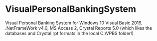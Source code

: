 # VisualPersonalBankingSystem
Visual Personal Banking System for Windows 10 Visual Basic 2019, .NetFrameWork v4.0, MS Access 2, Crystal Reports 5.0 (which likes the databases and Crystal.rpt formats in the local C:\VPBS folder!)


